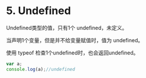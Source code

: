 # 5. Undefined

Undefined类型的值，只有1个 undefined，未定义。

当声明1个变量，但是并不给变量赋值时，值为 undefined。

使用 typeof 检查1个undefined时，也会返回undefined。

```js
var a;
console.log(a);//undefined
```
